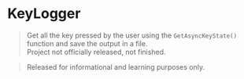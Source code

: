 # KeyLogger

> Get all the key pressed by the user using the `GetAsyncKeyState()`  function and save the output in a file. <br>
> Project not officially released, not finished.

> Released for informational and learning purposes only.
